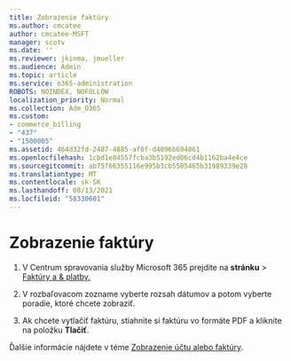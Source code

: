 ```yaml
---
title: Zobrazenie faktúry
ms.author: cmcatee
author: cmcatee-MSFT
manager: scotv
ms.date: ''
ms.reviewer: jkinma, jmueller
ms.audience: Admin
ms.topic: article
ms.service: o365-administration
ROBOTS: NOINDEX, NOFOLLOW
localization_priority: Normal
ms.collection: Adm_O365
ms.custom:
- commerce_billing
- "437"
- "1500005"
ms.assetid: 464d32fd-2487-4885-af0f-d4096b694861
ms.openlocfilehash: 1cbd1e84557fcba3b5192ed06cd4b1162ba4e4ce
ms.sourcegitcommit: ab75f66355116e995b3cb5505465b31989339e28
ms.translationtype: MT
ms.contentlocale: sk-SK
ms.lasthandoff: 08/13/2021
ms.locfileid: "58330601"
---
```

# <a name="view-my-bill-or-invoice"></a>Zobrazenie faktúry

1. V Centrum spravovania služby Microsoft 365 prejdite na **stránku** \> [Faktúry a & platby.](https://go.microsoft.com/fwlink/p/?linkid=848039)

2. V rozbaľovacom zozname vyberte rozsah dátumov a potom vyberte poradie, ktoré chcete zobraziť.

3. Ak chcete vytlačiť faktúru, stiahnite si faktúru vo formáte PDF a kliknite na položku **Tlačiť**.

Ďalšie informácie nájdete v téme [Zobrazenie účtu alebo faktúry](https://docs.microsoft.com/microsoft-365/commerce/billing-and-payments/view-your-bill-or-invoice).
